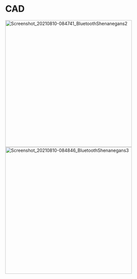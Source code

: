 # CAD
<p float="left">
  <img src="https://user-images.githubusercontent.com/77077715/132726425-a718e24b-d7f4-4600-b759-0a479bdf535f.jpg" alt="Screenshot_20210810-084741_BluetoothShenanegans2" width="400" height="400">
  <img src="https://user-images.githubusercontent.com/77077715/132726428-5c789f1d-e2e1-4378-8da9-6586317a61cc.jpg" alt="Screenshot_20210810-084846_BluetoothShenanegans3" width="400" height="400">
</p>


